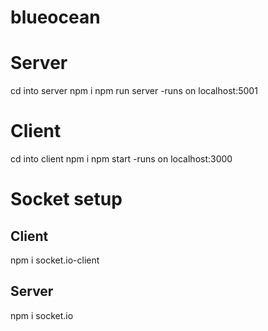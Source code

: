 # blueocean

# Server

cd into server
npm i
npm run server
-runs on localhost:5001

# Client

cd into client
npm i
npm start
-runs on localhost:3000



# Socket setup

## Client
npm i socket.io-client

## Server
npm i socket.io